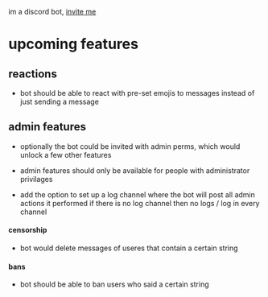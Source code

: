 im a discord bot,
[invite me](https://discord.com/oauth2/authorize?client_id=801377096772747327&permissions=76864&scope=bot)




upcoming features
=================

## reactions

* bot should be able to react with pre-set emojis to messages
    instead of just sending a message


## admin features
* optionally the bot could be invited with admin perms, which would unlock a few other features

* admin features should only be available for people with administrator privilages

* add the option to set up a log channel where the bot will post all admin actions it performed
    if there is no log channel then no logs / log in every channel

#### censorship

* bot would delete messages of useres that contain a certain string


#### bans

* bot should be able to ban users who said a certain string



